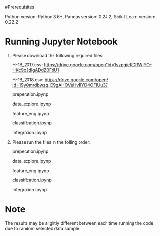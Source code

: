 #Prerequisites

Python version: Python 3.6+, Pandas version: 0.24.2, Scikit Learn version: 0.22.2

# Running Jupyter Notebook

1. Please download the following required files:

	H-1B_2017.csv: https://drive.google.com/open?id=1szpgieRCRWIYO-HKc9o2dlgADdZ0FdU1
	
	H-1B_2018.csv: https://drive.google.com/open?id=19yQmrdbwzq_D9gAHOVeHvRYD4OFlUu37
	
	preperation.ipynp
	
	data_explore.ipynp
	
	feature_eng.ipynp
	
	classification.ipynp
	
	Integration.ipynp

2. Please run the files in the folling order:

	preperation.ipynp
	
	data_explore.ipynp
	
	feature_eng.ipynp
	
	classification.ipynp
	
	Integration.ipynp

# Note

The results may be slightly different between each time running the code
due to random selected data sample.
